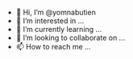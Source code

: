 - 👋 Hi, I’m @yomnabutien
- 👀 I’m interested in ...
- 🌱 I’m currently learning ...
- 💞️ I’m looking to collaborate on ...
- 📫 How to reach me ...

<!---
yomnabutien/yomnabutien is a ✨ special ✨ repository because its `README.md` (this file) appears on your GitHub profile.
You can click the Preview link to take a look at your changes.
--->
